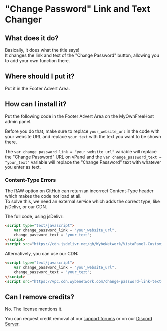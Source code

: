 # "Change Password" Link and Text Changer

## What does it do?  
Basically, it does what the title says!  
It changes the link and text of the "Change Password" button, allowing you to add your own function there.

## Where should I put it?  
Put it in the Footer Advert Area. 

## How can I install it?  

Put the following code in the Footer Advert Area on the MyOwnFreeHost admin panel.  

Before you do that, make sure to replace `your_website_url` in the code with your website URL and replace `your_text` with the text you want to be shown there.  

The `var change_password_link = "your_website_url"` variable will replace the "Change Password" URL on vPanel and the `var change_password_text = "your_text"` variable will replace the "Change Password" text with whatever you enter as text.

### Content-Type Errors
The RAW option on GitHub can return an incorrect Content-Type header which makes the code not load at all.  
To solve this, we need an external service which adds the correct type, like jsDelivr, or our CDN.

The full code, using jsDelivr:

```html
<script type="text/javascript">  
    var change_password_link = "your_website_url",
    change_password_text = "your_text";
</script>  
<script src="https://cdn.jsdelivr.net/gh/WybeNetwork/VistaPanel-Customizations@2.2.0/change-password-link-text-changer/change-password-link-text-changer.js" type="text/javascript"></script>  
```
Alternatively, you can use our CDN:
```html
<script type="text/javascript">  
    var change_password_link = "your_website_url",
    change_password_text = "your_text";
</script>  
<script src="https://vpc.cdn.wybenetwork.com/change-password-link-text-changer/change-password-link-text-changer.js" type="text/javascript"></script>
```

## Can I remove credits?
No. The license mentions it.  

You can request credit removal at our [support forums](https://wybenetwork.com) or on our [Discord Server](https://dsc.gg/ifastnet).